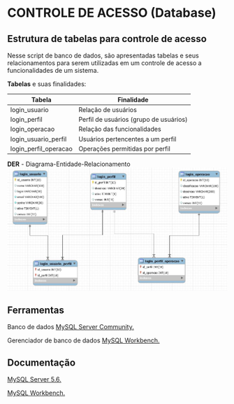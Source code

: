 # CONTROLE DE ACESSO (Database) #
## Estrutura de tabelas para controle de acesso ##

Nesse script de banco de dados, são apresentadas tabelas e 
seus relacionamentos para serem utilizadas em um controle de acesso 
a funcionalidades de um sistema.


**Tabelas** e suas finalidades:

| Tabela                | Finalidade                               |
|---------------------- | -----------------------------------------|
| login_usuario         | Relação de usuários                      |
| login_perfil          | Perfil de usuários (grupo de usuários)   |
| login_operacao        | Relação das funcionalidades              |
| login_usuario_perfil  | Usuários pertencentes a um perfil        |
| login_perfil_operacao | Operações permitidas por perfil          |


**DER** - Diagrama-Entidade-Relacionamento
![enter image description here](https://raw.githubusercontent.com/osmarmartins/database-controle-de-acesso/master/DER.JPG)


## Ferramentas ##
Banco de dados [MySQL Server Community.](https://dev.mysql.com/downloads/mysql/5.6.html)

Gerenciador de banco de dados [MySQL Workbench.](https://dev.mysql.com/downloads/workbench/)


## Documentação ##
[MySQL Server 5.6.](https://dev.mysql.com/doc/refman/5.6/en/)

[MySQL Workbench.](https://dev.mysql.com/doc/workbench/en/)

